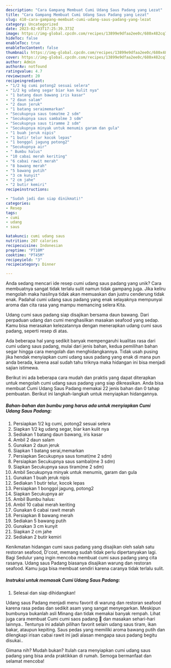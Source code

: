 ```yaml
---
description: "Cara Gampang Membuat Cumi Udang Saus Padang yang Lezat"
title: "Cara Gampang Membuat Cumi Udang Saus Padang yang Lezat"
slug: 410-cara-gampang-membuat-cumi-udang-saus-padang-yang-lezat
category: Uncategorized
date: 2023-02-03T17:25:39.373Z
image: https://img-global.cpcdn.com/recipes/13899e9dfaa2ee0c/680x482cq70/cumi-udang-saus-padang-foto-resep-utama.jpg
hideToc: false
enableToc: true
enableTocContent: false
thumbnail: https://img-global.cpcdn.com/recipes/13899e9dfaa2ee0c/680x482cq70/cumi-udang-saus-padang-foto-resep-utama.jpg
cover: https://img-global.cpcdn.com/recipes/13899e9dfaa2ee0c/680x482cq70/cumi-udang-saus-padang-foto-resep-utama.jpg
author: Admin
authorAv: notfound
ratingvalue: 4.7
reviewcount: 20
recipeingredient:
- "1/2 kg cumi potong2 sesuai selera"
- "1/2 kg udang segar biar kan kulit nya"
- "1 batang daun bawang iris kasar"
- "2 daun salam"
- "2 daun jeruk"
- "1 batang seraimemarkan"
- "Secukupnya saus tomatme 2 sdm"
- "Secukupnya saus sambalme 3 sdm"
- "Secukupnya saus tiramme 2 sdm"
- "Secukupnya minyak untuk menumis garam dan gula"
- "1 buah jeruk nipis"
- "1 butir telur kocok lepas"
- "1 bonggol jagung potong2"
- "Secukupnya air"
- " Bumbu halus"
- "10 cabai merah keriting"
- "6 cabai rawit merah"
- "8 bawang merah"
- "5 bawang putih"
- "3 cm kunyit"
- "2 cm jahe"
- "2 butir kemiri"
recipeinstructions:

- "Sudah jadi dan siap dinikmati!"
categories:
- Resep
tags:
- cumi
- udang
- saus

katakunci: cumi udang saus 
nutrition: 207 calories
recipecuisine: Indonesian
preptime: "PT10M"
cooktime: "PT45M"
recipeyield: "3"
recipecategory: Dinner

---
```





Anda sedang mencari ide resep cumi udang saus padang yang unik? Cara membuatnya sangat tidak terlalu sulit namun tidak gampang juga. Jika keliru mengolah maka hasilnya tidak akan memuaskan dan justru cenderung tidak enak. Padahal cumi udang saus padang yang enak selayaknya mempunyai aroma dan cita rasa yang mampu memancing selera Kita.





Udang cumi saus padang siap disajikan bersama daun bawang. Dari perpaduan udang dan cumi menghasilkan masakan seafood yang sedap. Kamu bisa merasakan kelezatannya dengan menerapkan udang cumi saus padang, seperti resep di atas.

Ada beberapa hal yang sedikit banyak mempengaruhi kualitas rasa dari cumi udang saus padang, mulai dari jenis bahan, kedua pemilihan bahan segar hingga cara mengolah dan menghidangkannya. Tidak usah pusing jika hendak menyiapkan cumi udang saus padang yang enak di mana pun anda berada, karena asal sudah tahu triknya maka hidangan ini bisa menjadi sajian istimewa.






Berikut ini ada beberapa cara mudah dan praktis yang dapat diterapkan untuk mengolah cumi udang saus padang yang siap dikreasikan. Anda bisa membuat Cumi Udang Saus Padang memakai 22 jenis bahan dan 0 tahap pembuatan. Berikut ini langkah-langkah untuk menyiapkan hidangannya.

<!--inarticleads1-->

##### Bahan-bahan dan bumbu yang harus ada untuk menyiapkan Cumi Udang Saus Padang:

1. Persiapkan 1/2 kg cumi, potong2 sesuai selera
1. Siapkan 1/2 kg udang segar, biar kan kulit nya
1. Sediakan 1 batang daun bawang, iris kasar
1. Ambil 2 daun salam
1. Gunakan 2 daun jeruk
1. Siapkan 1 batang serai,memarkan
1. Persiapkan Secukupnya saus tomat(me 2 sdm)
1. Persiapkan Secukupnya saus sambal(me 3 sdm)
1. Siapkan Secukupnya saus tiram(me 2 sdm)
1. Ambil Secukupnya minyak untuk menumis, garam dan gula
1. Gunakan 1 buah jeruk nipis
1. Sediakan 1 butir telur, kocok lepas
1. Persiapkan 1 bonggol jagung, potong2
1. Siapkan Secukupnya air
1. Ambil  Bumbu halus:
1. Ambil 10 cabai merah keriting
1. Gunakan 6 cabai rawit merah
1. Persiapkan 8 bawang merah
1. Sediakan 5 bawang putih
1. Gunakan 3 cm kunyit
1. Siapkan 2 cm jahe
1. Sediakan 2 butir kemiri


Kenikmatan hidangan cumi saus padang yang disajikan oleh salah satu restoran seafood, D&#39;cost, memang sudah tidak perlu dipertanyakan lagi. Bagi Sedulur yang ingin mencoba membuat cumi saus padang yang cita rasanya. Udang saus Padang biasanya disajikan warung dan restoran seafood. Kamu juga bisa membuat sendiri karena caranya tidak terlalu sulit. 

<!--inarticleads2-->

##### Instruksi untuk memasak Cumi Udang Saus Padang:


1. Selesai dan siap dihidangkan!

Udang saus Padang menjadi menu favorit di warung dan restoran seafood karena rasa pedas dan sedikit asam yang sangat menyegarkan. Meskipun bumbunya bukanlah asli Minang dan tidak memakai banyak rempah. Lihat juga cara membuat Cumi cumi saos padang 🦑 dan masakan sehari-hari lainnya.. Tentunya ini adalah pilihan favorit selain udang saus tiram, ikan bakar, ataupun kepiting. Saus pedas yang memiliki aroma bawang putih dan dilengkapi irisan cabai rawit ini jadi alasan mengapa saus padang begitu disukai.. 

Gimana nih? Mudah bukan? Itulah cara menyiapkan cumi udang saus padang yang bisa anda praktikkan di rumah. Semoga bermanfaat dan selamat mencoba!
